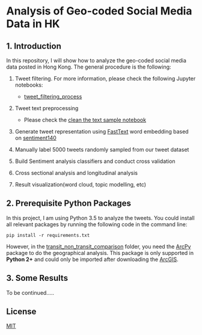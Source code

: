 # Analysis of Geo-coded Social Media Data in HK

## 1. Introduction

In this repository, I will show how to analyze the geo-coded social media data posted in Hong Kong. The general procedure is the following:

1. Tweet filtering. For more information, please check the following  Jupyter notebooks:

   - [tweet_filtering_process]( https://github.com/bright1993ff66/Social-Media-Data-Analysis/blob/master/tweet_filtering_final_github.ipynb )
   
2. Tweet text preprocessing

   -  Please check the [clean the text sample notebook]( https://github.com/bright1993ff66/Social-Media-Data-Analysis/blob/master/clean_the_text_sample.ipynb )

3. Generate tweet representation using [FastText](https://fasttext.cc/) word embedding based on [sentiment140](http://help.sentiment140.com/for-students)

4. Manually label 5000 tweets randomly sampled from our tweet dataset

5. Build Sentiment analysis classifiers and conduct cross validation

6. Cross sectional analysis and longitudinal analysis

7. Result visualization(word cloud, topic modelling, etc)

## 2. Prerequisite Python Packages

In this project, I am using Python 3.5 to analyze the tweets. You could install all relevant packages by running the following code in the command line:

```shell
pip install -r requirements.txt
```

However, in the [transit_non_transit_comparison](https://github.com/bright1993ff66/Social-Media-Data-Analysis/tree/master/transit_non_transit_comparision) folder, you need the [ArcPy](https://pro.arcgis.com/en/pro-app/arcpy/get-started/what-is-arcpy-.htm) package to do the geographical analysis. This package is only supported in **Python 2+** and could only be imported after downloading the [ArcGIS](https://www.esri.com/en-us/arcgis/about-arcgis/overview).

## 3. Some Results

To be continued.....

## License

[MIT](https://github.com/bright1993ff66/Social-Media-Data-Analysis/blob/master/LICENSE)